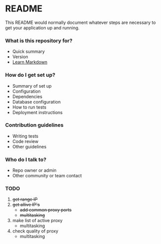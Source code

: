 # README #

This README would normally document whatever steps are necessary to get your application up and running.

### What is this repository for? ###

* Quick summary
* Version
* [Learn Markdown](https://bitbucket.org/tutorials/markdowndemo)

### How do I get set up? ###

* Summary of set up
* Configuration
* Dependencies
* Database configuration
* How to run tests
* Deployment instructions

### Contribution guidelines ###

* Writing tests
* Code review
* Other guidelines

### Who do I talk to? ###

* Repo owner or admin
* Other community or team contact

### TODO ###

1. ~~get range IP~~
1. ~~get allive IP's~~
    * ~~add common proxy ports~~
    * ~~multitasking~~
1. make list of active proxy
    - multitasking
1. check quality of proxy
    * multitasking
